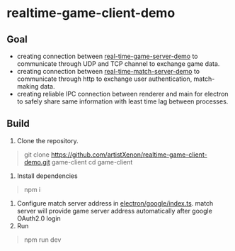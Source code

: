 # realtime-game-client-demo

## Goal

- creating connection between [real-time-game-server-demo](https://github.com/artistXenon/realtime-game-server-demo) to communicate through UDP and TCP channel to exchange game data.
- creating connection between [real-time-match-server-demo](https://github.com/artistXenon/realtime-game-match-server-demo) to communicate through http to exchange user authentication, match-making data.
- creating reliable IPC connection between renderer and main for electron to safely share same information with least time lag between processes.

## Build

1. Clone the repository.

> git clone https://github.com/artistXenon/realtime-game-client-demo.git game-client
cd game-client
> 
1. Install dependencies

> npm i
> 
1. Configure match server address in [electron/google/index.ts](https://github.com/artistXenon/realtime-game-client-demo/blob/main/electron/google/index.ts). match server will provide game server address automatically after google OAuth2.0 login
2. Run 

> npm run dev
>
